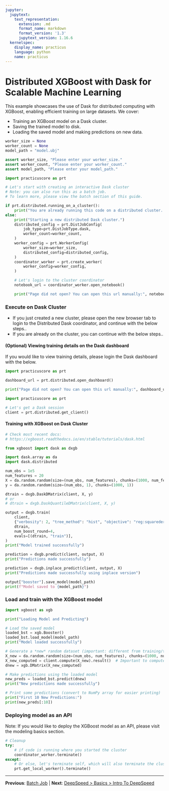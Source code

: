 ```yaml
---
jupyter:
  jupytext:
    text_representation:
      extension: .md
      format_name: markdown
      format_version: '1.3'
      jupytext_version: 1.16.6
  kernelspec:
    display_name: practicus
    language: python
    name: practicus
---
```


# Distributed XGBoost with Dask for Scalable Machine Learning

This example showcases the use of Dask for distributed computing with XGBoost, enabling efficient training on large datasets. We cover:

*   Training an XGBoost model on a Dask cluster.
*   Saving the trained model to disk.
*   Loading the saved model and making predictions on new data.

```python
worker_size = None
worker_count = None
model_path = "model.ubj"
```

```python
assert worker_size, "Please enter your worker_size."
assert worker_count, "Please enter your worker_count."
assert model_path, "Please enter your model_path."
```

```python
import practicuscore as prt

# Let's start with creating an interactive Dask cluster
# Note: you can also run this as a batch job.
# To learn more, please view the batch section of this guide.

if prt.distributed.running_on_a_cluster():
    print("You are already running this code on a distributed cluster. No need to create a new one..")
else:
    print("Starting a new distributed Dask cluster.")
    distributed_config = prt.DistJobConfig(
        job_type=prt.DistJobType.dask,
        worker_count=worker_count,
    )
    worker_config = prt.WorkerConfig(
        worker_size=worker_size,
        distributed_config=distributed_config,
    )
    coordinator_worker = prt.create_worker(
        worker_config=worker_config,
    )

    # Let's login to the cluster coordinator
    notebook_url = coordinator_worker.open_notebook()

    print("Page did not open? You can open this url manually:", notebook_url)
```

### Execute on Dask Cluster

- If you just created a new cluster, please open the new browser tab to login to the Distributed Dask coordinator, and continue with the below steps..
- If you are already on the cluster, you can continue with the below steps..


#### (Optional) Viewing training details on the Dask dashboard

If you would like to view training details, please login the Dask dashboard with the below.

```python
import practicuscore as prt

dashboard_url = prt.distributed.open_dashboard()

print("Page did not open? You can open this url manually:", dashboard_url)
```

```python
import practicuscore as prt

# Let's get a Dask session
client = prt.distributed.get_client()
```

#### Training with XGBoost on Dask Cluster

```python
# Check most recent docs:
# https://xgboost.readthedocs.io/en/stable/tutorials/dask.html

from xgboost import dask as dxgb

import dask.array as da
import dask.distributed

num_obs = 1e5
num_features = 20
X = da.random.random(size=(num_obs, num_features), chunks=(1000, num_features))
y = da.random.random(size=(num_obs, 1), chunks=(1000, 1))

dtrain = dxgb.DaskDMatrix(client, X, y)
# or
# dtrain = dxgb.DaskQuantileDMatrix(client, X, y)

output = dxgb.train(
    client,
    {"verbosity": 2, "tree_method": "hist", "objective": "reg:squarederror"},
    dtrain,
    num_boost_round=4,
    evals=[(dtrain, "train")],
)
print("Model trained successfully")

prediction = dxgb.predict(client, output, X)
print("Predictions made successfully")

prediction = dxgb.inplace_predict(client, output, X)
print("Predictions made successfully using inplace version")

output["booster"].save_model(model_path)
print(f"Model saved to {model_path}")
```

### Load and train with the XGBoost model

```python
import xgboost as xgb

print("Loading Model and Predicting")

# Load the saved model
loaded_bst = xgb.Booster()
loaded_bst.load_model(model_path)
print("Model loaded successfully")

# Generate a *new* random dataset (important: different from training/testing)
X_new = da.random.random(size=(num_obs, num_features), chunks=(1000, num_features))  # New data!
X_new_computed = client.compute(X_new).result()  # Important to compute before creating DMatrix
dnew = xgb.DMatrix(X_new_computed)

# Make predictions using the loaded model
new_preds = loaded_bst.predict(dnew)
print("New predictions made successfully")

# Print some predictions (convert to NumPy array for easier printing)
print("First 10 New Predictions:")
print(new_preds[:10])
```

### Deploying model as an API

Note: If you would like to deploy the XGBoost model as an API, please visit the modeling basics section.

```python
# Cleanup
try:
    # if code is running where you started the cluster
    coordinator_worker.terminate()
except:
    # Or else, let's terminate self, which will also terminate the cluster.
    prt.get_local_worker().terminate()
```


---

**Previous**: [Batch Job](../batch-job/batch-job.md) | **Next**: [DeepSpeed > Basics > Intro To DeepSpeed](../../deepspeed/basics/intro-to-deepspeed.md)
